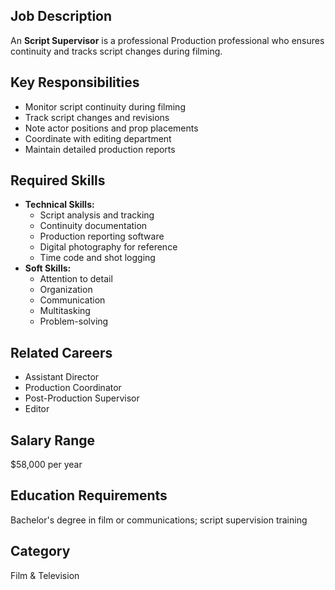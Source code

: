 ## Job Description
An **Script Supervisor** is a professional Production professional who ensures continuity and tracks script changes during filming.

## Key Responsibilities
- Monitor script continuity during filming
- Track script changes and revisions
- Note actor positions and prop placements
- Coordinate with editing department
- Maintain detailed production reports

## Required Skills
- **Technical Skills:**
  - Script analysis and tracking
  - Continuity documentation
  - Production reporting software
  - Digital photography for reference
  - Time code and shot logging
- **Soft Skills:**
  - Attention to detail
  - Organization
  - Communication
  - Multitasking
  - Problem-solving

## Related Careers
- Assistant Director
- Production Coordinator
- Post-Production Supervisor
- Editor

## Salary Range
$58,000 per year

## Education Requirements
Bachelor's degree in film or communications; script supervision training

## Category
Film & Television
